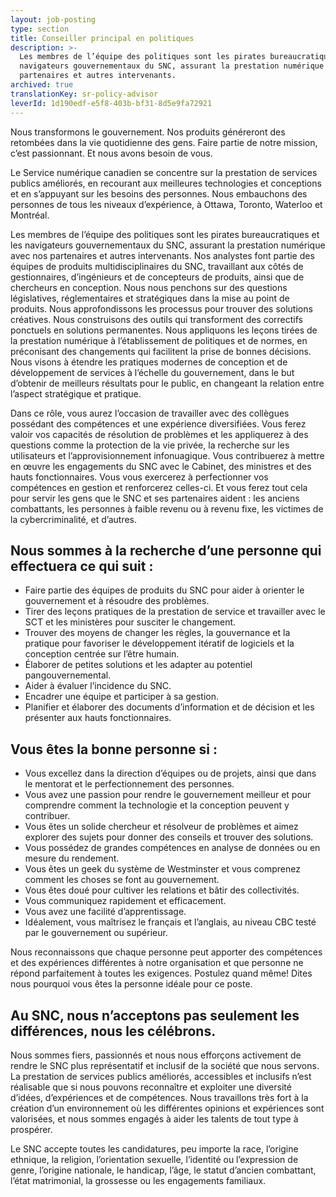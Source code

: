 ```yaml
---
layout: job-posting
type: section
title: Conseiller principal en politiques
description: >-
  Les membres de l’équipe des politiques sont les pirates bureaucratiques et les
  navigateurs gouvernementaux du SNC, assurant la prestation numérique avec nos
  partenaires et autres intervenants.
archived: true
translationKey: sr-policy-advisor
leverId: 1d190edf-e5f8-403b-bf31-8d5e9fa72921
---
```

Nous transformons le gouvernement. Nos produits généreront des retombées dans la vie quotidienne des gens. Faire partie de notre mission, c’est passionnant. Et nous avons besoin de vous.

Le Service numérique canadien se concentre sur la prestation de services publics améliorés, en recourant aux meilleures technologies et conceptions et en s’appuyant sur les besoins des personnes. Nous embauchons des personnes de tous les niveaux d’expérience, à Ottawa, Toronto, Waterloo et Montréal.

Les membres de l’équipe des politiques sont les pirates bureaucratiques et les navigateurs gouvernementaux du SNC, assurant la prestation numérique avec nos partenaires et autres intervenants. Nos analystes font partie des équipes de produits multidisciplinaires du SNC, travaillant aux côtés de gestionnaires, d’ingénieurs et de concepteurs de produits, ainsi que de chercheurs en conception. Nous nous penchons sur des questions législatives, réglementaires et stratégiques dans la mise au point de produits. Nous approfondissons les processus pour trouver des solutions créatives. Nous construisons des outils qui transforment des correctifs ponctuels en solutions permanentes. Nous appliquons les leçons tirées de la prestation numérique à l’établissement de politiques et de normes, en préconisant des changements qui facilitent la prise de bonnes décisions. Nous visons à étendre les pratiques modernes de conception et de développement de services à l’échelle du gouvernement, dans le but d’obtenir de meilleurs résultats pour le public, en changeant la relation entre l’aspect stratégique et pratique.

Dans ce rôle, vous aurez l’occasion de travailler avec des collègues possédant des compétences et une expérience diversifiées. Vous ferez valoir vos capacités de résolution de problèmes et les appliquerez à des questions comme la protection de la vie privée, la recherche sur les utilisateurs et l’approvisionnement infonuagique. Vous contribuerez à mettre en œuvre les engagements du SNC avec le Cabinet, des ministres et des hauts fonctionnaires. Vous vous exercerez à perfectionner vos compétences en gestion et renforcerez celles-ci. Et vous ferez tout cela pour servir les gens que le SNC et ses partenaires aident : les anciens combattants, les personnes à faible revenu ou à revenu fixe, les victimes de la cybercriminalité, et d’autres.

## Nous sommes à la recherche d’une personne qui effectuera ce qui suit :

* Faire partie des équipes de produits du SNC pour aider à orienter le gouvernement et à résoudre des problèmes.
* Tirer des leçons pratiques de la prestation de service et travailler avec le SCT et les ministères pour susciter le changement.
* Trouver des moyens de changer les règles, la gouvernance et la pratique pour favoriser le développement itératif de logiciels et la conception centrée sur l’être humain.
* Élaborer de petites solutions et les adapter au potentiel pangouvernemental.
* Aider à évaluer l’incidence du SNC.
* Encadrer une équipe et participer à sa gestion.
* Planifier et élaborer des documents d’information et de décision et les présenter aux hauts fonctionnaires.

## Vous êtes la bonne personne si :

* Vous excellez dans la direction d’équipes ou de projets, ainsi que dans le mentorat et le perfectionnement des personnes.
* Vous avez une passion pour rendre le gouvernement meilleur et pour comprendre comment la technologie et la conception peuvent y contribuer.
* Vous êtes un solide chercheur et résolveur de problèmes et aimez explorer des sujets pour donner des conseils et trouver des solutions.
* Vous possédez de grandes compétences en analyse de données ou en mesure du rendement.
* Vous êtes un geek du système de Westminster et vous comprenez comment les choses se font au gouvernement.
* Vous êtes doué pour cultiver les relations et bâtir des collectivités.
* Vous communiquez rapidement et efficacement.
* Vous avez une facilité d’apprentissage.
* Idéalement, vous maîtrisez le français et l’anglais, au niveau CBC testé par le gouvernement ou supérieur.

Nous reconnaissons que chaque personne peut apporter des compétences et des expériences différentes à notre organisation et que personne ne répond parfaitement à toutes les exigences. Postulez quand même! Dites nous pourquoi vous êtes la personne idéale pour ce poste.

## Au SNC, nous n’acceptons pas seulement les différences, nous les célébrons.

Nous sommes fiers, passionnés et nous nous efforçons activement de rendre le SNC plus représentatif et inclusif de la société que nous servons. La prestation de services publics améliorés, accessibles et inclusifs n’est réalisable que si nous pouvons reconnaître et exploiter une diversité d’idées, d’expériences et de compétences. Nous travaillons très fort à la création d’un environnement où les différentes opinions et expériences sont valorisées, et nous sommes engagés à aider les talents de tout type à prospérer.

Le SNC accepte toutes les candidatures, peu importe la race, l’origine ethnique, la religion, l’orientation sexuelle, l’identité ou l’expression de genre, l’origine nationale, le handicap, l’âge, le statut d’ancien combattant, l’état matrimonial, la grossesse ou les engagements familiaux.
